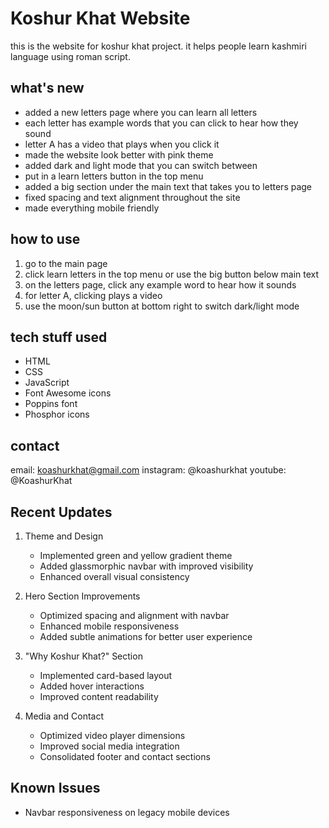 # Koshur Khat Website

this is the website for koshur khat project. it helps people learn kashmiri language using roman script.

## what's new

- added a new letters page where you can learn all letters
- each letter has example words that you can click to hear how they sound
- letter A has a video that plays when you click it
- made the website look better with pink theme
- added dark and light mode that you can switch between
- put in a learn letters button in the top menu
- added a big section under the main text that takes you to letters page
- fixed spacing and text alignment throughout the site
- made everything mobile friendly

## how to use

1. go to the main page
2. click learn letters in the top menu or use the big button below main text
3. on the letters page, click any example word to hear how it sounds
4. for letter A, clicking plays a video
5. use the moon/sun button at bottom right to switch dark/light mode

## tech stuff used

- HTML
- CSS
- JavaScript
- Font Awesome icons
- Poppins font
- Phosphor icons

## contact

email: koashurkhat@gmail.com
instagram: @koashurkhat
youtube: @KoashurKhat

## Recent Updates

1. Theme and Design
   - Implemented green and yellow gradient theme
   - Added glassmorphic navbar with improved visibility
   - Enhanced overall visual consistency

2. Hero Section Improvements
   - Optimized spacing and alignment with navbar
   - Enhanced mobile responsiveness
   - Added subtle animations for better user experience

3. "Why Koshur Khat?" Section
   - Implemented card-based layout
   - Added hover interactions
   - Improved content readability

4. Media and Contact
   - Optimized video player dimensions
   - Improved social media integration
   - Consolidated footer and contact sections

## Known Issues
- Navbar responsiveness on legacy mobile devices



